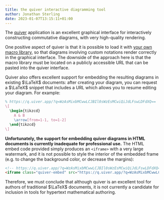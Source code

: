```yaml
---
title: the quiver interactive diagramming tool
author: Jonathan Sterling
date: 2023-01-07T13:15:11+01:00
---
```


The [quiver](https://q.uiver.app/) application is an excellent graphical interface for interactively constructing commutative diagrams, with very high-quality rendering.

One positive aspect of quiver is that it is possible to load it with [your own macro library](tfmt-000F), so that diagrams involving custom notations render correctly in the graphical interface. The downside of the approach here is that the macro library must be located on a publicly accessible URL that can be pasted into the quiver interface.

Quiver also offers excellent support for embedding the resulting diagrams in existing $\LaTeX$ documents: after creating your diagram, you can request a $\LaTeX$ snippet that includes a URL which allows you to resume editing your diagram. For example:

```latex
% https://q.uiver.app/?q=WzAsMixbMCwwLCJBIl0sWzEsMCwiQiJdLFswLDFdXQ==
\[
  \begin{tikzcd}
    A & B
    \arrow[from=1-1, to=1-2]
  \end{tikzcd}
\]
```

**Unfortunately, the support for embedding quiver diagrams in HTML documents is currently inadequate for professional use.** The HTML embed code provided simply produces an `<iframe>` with a very large watermark, and it is not possible to style the interior of the embedded frame (e.g. to change the background color, or decrease the margins):
```html
<!-- https://q.uiver.app/?q=WzAsMixbMCwwLCJBIl0sWzEsMCwiQiJdLFswLDFdXQ== -->
<iframe class="quiver-embed" src="https://q.uiver.app/?q=WzAsMixbMCwwLCJBIl0sWzEsMCwiQiJdLFswLDFdXQ==&embed" width="304" height="176" style="border-radius: 8px; border: none;"></iframe>
```

Therefore, we must conclude that although quiver is an excellent tool for authors of traditional $\LaTeX$ documents, it is not currently a candidate for inclusion in tools for hypertext mathematical authoring.
